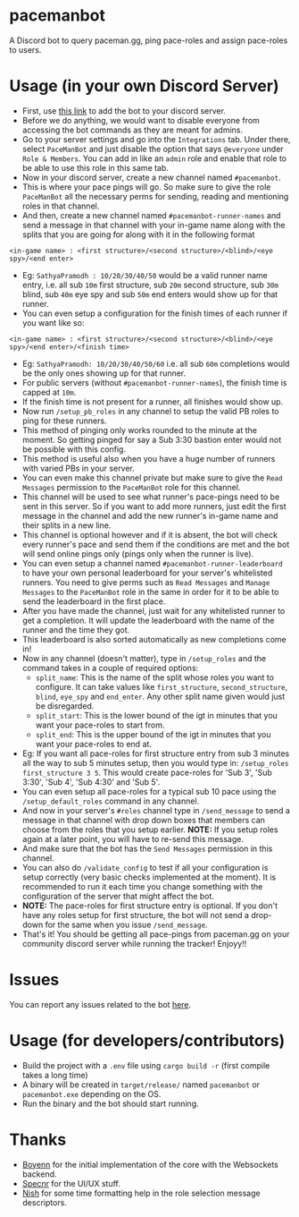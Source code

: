 # pacemanbot
A Discord bot to query paceman.gg, ping pace-roles and assign pace-roles to users.

# Usage (in your own Discord Server)
- First, use [this link](https://discord.com/api/oauth2/authorize?client_id=1136700221603192873&permissions=2416126992&scope=bot%20applications.commands) to add the bot to your discord server.
- Before we do anything, we would want to disable everyone from accessing the bot commands as they are meant for admins.
- Go to your server settings and go into the `Integrations` tab. Under there, select `PaceManBot` and just disable the option that says `@everyone` under `Role & Members`. You can add in like an `admin` role and enable that role to be able to use this role in this same tab.
- Now in your discord server, create a new channel named `#pacemanbot`.
- This is where your pace pings will go. So make sure to give the role `PaceManBot` all the necessary perms for sending, reading and mentioning roles in that channel.
- And then, create a new channel named `#pacemanbot-runner-names` and send a message in that channel with your in-game name along with the splits that you are going for along with it in the following format
```
<in-game name> : <first structure>/<second structure>/<blind>/<eye spy>/<end enter>
```
- Eg: `SathyaPramodh : 10/20/30/40/50` would be a valid runner name entry, i.e. all sub `10m` first structure, sub `20m` second structure, sub `30m` blind, sub `40m` eye spy and sub `50m` end enters would show up for that runner.
- You can even setup a configuration for the finish times of each runner if you want like so:
```
<in-game name> : <first structure>/<second structure>/<blind>/<eye spy>/<end enter>/<finish time>
```
- Eg: `SathyaPramodh: 10/20/30/40/50/60` i.e. all sub `60m` completions would be the only ones showing up for that runner.
- For public servers (without `#pacemanbot-runner-names`), the finish time is capped at `10m`.
- If the finish time is not present for a runner, all finishes would show up.
- Now run `/setup_pb_roles` in any channel to setup the valid PB roles to ping for these runners.
- This method of pinging only works rounded to the minute at the moment. So getting pinged for say a Sub 3:30 bastion enter would not be possible with this config.
- This method is useful also when you have a huge number of runners with varied PBs in your server.
- You can even make this channel private but make sure to give the `Read Messages` permission to the `PaceManBot` role for this channel.
- This channel will be used to see what runner's pace-pings need to be sent in this server. So if you want to add more runners, just edit the first message in the channel and add the new runner's in-game name and their splits in a new line.
- This channel is optional however and if it is absent, the bot will check every runner's pace and send them if the conditions are met and the bot will send online pings only (pings only when the runner is live).
- You can even setup a channel named `#pacemanbot-runner-leaderboard` to have your own personal leaderboard for your server's whitelisted runners. You need to give perms such as `Read Messages` and `Manage Messages` to the `PaceManBot` role in the same in order for it to be able to send the leaderboard in the first place.
- After you have made the channel, just wait for any whitelisted runner to get a completion. It will update the leaderboard with the name of the runner and the time they got.
- This leaderboard is also sorted automatically as new completions come in!
- Now in any channel (doesn't matter), type in `/setup_roles` and the command takes in a couple of required options:
  - `split_name`: This is the name of the split whose roles you want to configure. It can take values like `first_structure`, `second_structure`, `blind`, `eye_spy` and `end_enter`. Any other split name given would just be disregarded.
  - `split_start`: This is the lower bound of the igt in minutes that you want your pace-roles to start from.
  - `split_end`: This is the upper bound of the igt in minutes that you want your pace-roles to end at.
- Eg: If you want all pace-roles for first structure entry from sub 3 minutes all the way to sub 5 minutes setup, then you would type in:
`/setup_roles first_structure 3 5`. This would create pace-roles for 'Sub 3', 'Sub 3:30', 'Sub 4', 'Sub 4:30' and 'Sub 5'.
- You can even setup all pace-roles for a typical sub 10 pace using the `/setup_default_roles` command in any channel.
- And now in your server's `#roles` channel type in `/send_message` to send a message in that channel with drop down boxes that members can choose from the roles that you setup earlier. **NOTE:** If you setup roles again at a later point, you will have to re-send this message.
- And make sure that the bot has the `Send Messages` permission in this channel.
- You can also do `/validate_config` to test if all your configuration is setup correctly (very basic checks implemented at the moment). It is recommended to run it each time you change something with the configuration of the server that might affect the bot.
- **NOTE:** The pace-roles for first structure entry is optional. If you don't have any roles setup for first structure, the bot will not send a drop-down for the same when you issue `/send_message`.
- That's it! You should be getting all pace-pings from paceman.gg on your community discord server while running the tracker! Enjoyy!!

# Issues
You can report any issues related to the bot [here](https://github.com/paceman-mcsr/pacemanbot/issues).

# Usage (for developers/contributors)
- Build the project with a `.env` file using `cargo build -r` (first compile takes a long time)
- A binary will be created in `target/release/` named `pacemanbot` or `pacemanbot.exe` depending on the OS.
- Run the binary and the bot should start running.

# Thanks
- [Boyenn](https://github.com/dev-boyenn) for the initial implementation of the core with the Websockets backend.
- [Specnr](https://github.com/specnr) for the UI/UX stuff.
- [Nish](https://github.com/ohnishant) for some time formatting help in the role selection message descriptors.
